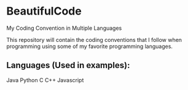 # BeautifulCode
My Coding Convention in Multiple Languages

This repository will contain the coding conventions that I follow when programming using some of my favorite programming  languages.

Languages (Used in examples):
------------------------------
Java
Python
C
C++
Javascript





